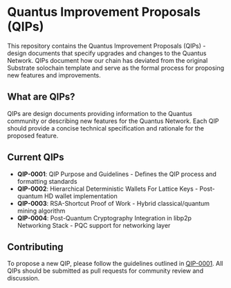 # Quantus Improvement Proposals (QIPs)

This repository contains the Quantus Improvement Proposals (QIPs) - design documents that specify upgrades and changes to the Quantus Network. QIPs document how our chain has deviated from the original Substrate solochain template and serve as the formal process for proposing new features and improvements.

## What are QIPs?

QIPs are design documents providing information to the Quantus community or describing new features for the Quantus Network. Each QIP should provide a concise technical specification and rationale for the proposed feature.

## Current QIPs

- **QIP-0001**: QIP Purpose and Guidelines - Defines the QIP process and formatting standards
- **QIP-0002**: Hierarchical Deterministic Wallets For Lattice Keys - Post-quantum HD wallet implementation
- **QIP-0003**: RSA-Shortcut Proof of Work - Hybrid classical/quantum mining algorithm
- **QIP-0004**: Post-Quantum Cryptography Integration in libp2p Networking Stack - PQC support for networking layer

## Contributing

To propose a new QIP, please follow the guidelines outlined in [QIP-0001](qip-0001.md). All QIPs should be submitted as pull requests for community review and discussion.
